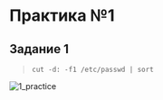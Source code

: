 # Практика №1

## Задание 1
> ````cut -d: -f1 /etc/passwd | sort````

![1_practice](https://github.com/MaoSada0/configuration-management-RTU/blob/main/screenshot/1/task_1.png)
